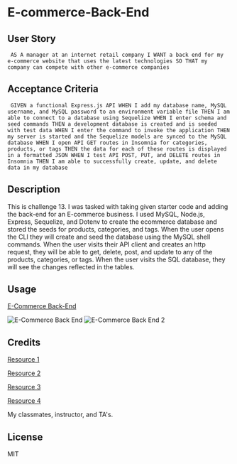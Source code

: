 # E-commerce-Back-End

## User Story
``
AS A manager at an internet retail company
I WANT a back end for my e-commerce website that uses the latest technologies
SO THAT my company can compete with other e-commerce companies``

## Acceptance Criteria
``
GIVEN a functional Express.js API
WHEN I add my database name, MySQL username, and MySQL password to an environment variable file
THEN I am able to connect to a database using Sequelize
WHEN I enter schema and seed commands
THEN a development database is created and is seeded with test data
WHEN I enter the command to invoke the application
THEN my server is started and the Sequelize models are synced to the MySQL database
WHEN I open API GET routes in Insomnia for categories, products, or tags
THEN the data for each of these routes is displayed in a formatted JSON
WHEN I test API POST, PUT, and DELETE routes in Insomnia
THEN I am able to successfully create, update, and delete data in my database``

## Description
 
This is challenge 13. I was tasked with taking given starter code and adding the back-end for an E-commerce business. I used MySQL, Node.js, Express, Sequelize, and Dotenv to create the ecommerce database and stored the seeds for products, categories, and tags. When the user opens the CLI they will create and seed the database using the MySQL shell commands. When the user visits their API client and creates an http request, they will be able to get, delete, post, and update to any of the products, categories, or tags. When the user visits the SQL database, they will see the changes reflected in the tables.

## Usage
[E-Commerce Back-End](https://drive.google.com/file/d/1gW52sr5KRQF5TF-K_KDyhCjWqLQocCrz/view)
 
![E-Commerce Back End](https://i.gyazo.com/ad593bc8206c7bc331410a60f0ad5090.png)
![E-Commerce Back End 2](https://i.gyazo.com/07c12bb4b852e5fda85b19b4e64fcebc.png)



## Credits

[Resource 1](https://coding-boot-camp.github.io/full-stack/computer-literacy/video-submission-guide)

[Resource 2](https://www.npmjs.com/package/mysql2)

[Resource 3](https://www.npmjs.com/package/sequelize)

[Resource 4](https://www.npmjs.com/package/dotenv)

My classmates, instructor, and TA's.

## License

MIT
